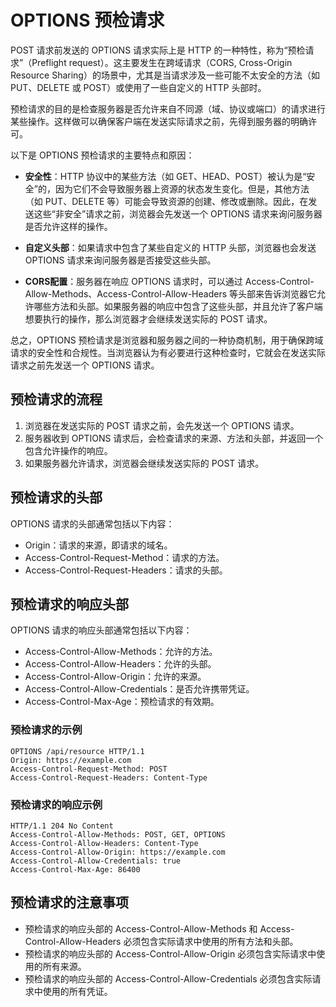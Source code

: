 # OPTIONS 预检请求

POST 请求前发送的 OPTIONS 请求实际上是 HTTP 的一种特性，称为“预检请求”（Preflight request）。这主要发生在跨域请求（CORS, Cross-Origin Resource Sharing）的场景中，尤其是当请求涉及一些可能不太安全的方法（如 PUT、DELETE 或 POST）或使用了一些自定义的 HTTP 头部时。

预检请求的目的是检查服务器是否允许来自不同源（域、协议或端口）的请求进行某些操作。这样做可以确保客户端在发送实际请求之前，先得到服务器的明确许可。

以下是 OPTIONS 预检请求的主要特点和原因：

- **安全性**：HTTP 协议中的某些方法（如 GET、HEAD、POST）被认为是“安全”的，因为它们不会导致服务器上资源的状态发生变化。但是，其他方法（如 PUT、DELETE 等）可能会导致资源的创建、修改或删除。因此，在发送这些“非安全”请求之前，浏览器会先发送一个 OPTIONS 请求来询问服务器是否允许这样的操作。

- **自定义头部**：如果请求中包含了某些自定义的 HTTP 头部，浏览器也会发送 OPTIONS 请求来询问服务器是否接受这些头部。

- **CORS配置**：服务器在响应 OPTIONS 请求时，可以通过 Access-Control-Allow-Methods、Access-Control-Allow-Headers 等头部来告诉浏览器它允许哪些方法和头部。如果服务器的响应中包含了这些头部，并且允许了客户端想要执行的操作，那么浏览器才会继续发送实际的 POST 请求。

总之，OPTIONS 预检请求是浏览器和服务器之间的一种协商机制，用于确保跨域请求的安全性和合规性。当浏览器认为有必要进行这种检查时，它就会在发送实际请求之前先发送一个 OPTIONS 请求。

## 预检请求的流程

1. 浏览器在发送实际的 POST 请求之前，会先发送一个 OPTIONS 请求。
2. 服务器收到 OPTIONS 请求后，会检查请求的来源、方法和头部，并返回一个包含允许操作的响应。
3. 如果服务器允许请求，浏览器会继续发送实际的 POST 请求。

## 预检请求的头部

OPTIONS 请求的头部通常包括以下内容：

- Origin：请求的来源，即请求的域名。
- Access-Control-Request-Method：请求的方法。
- Access-Control-Request-Headers：请求的头部。

## 预检请求的响应头部

OPTIONS 请求的响应头部通常包括以下内容：

- Access-Control-Allow-Methods：允许的方法。
- Access-Control-Allow-Headers：允许的头部。
- Access-Control-Allow-Origin：允许的来源。
- Access-Control-Allow-Credentials：是否允许携带凭证。
- Access-Control-Max-Age：预检请求的有效期。

### 预检请求的示例

```http
OPTIONS /api/resource HTTP/1.1  
Origin: https://example.com
Access-Control-Request-Method: POST
Access-Control-Request-Headers: Content-Type
```

### 预检请求的响应示例

```http
HTTP/1.1 204 No Content
Access-Control-Allow-Methods: POST, GET, OPTIONS
Access-Control-Allow-Headers: Content-Type
Access-Control-Allow-Origin: https://example.com
Access-Control-Allow-Credentials: true
Access-Control-Max-Age: 86400
```

## 预检请求的注意事项

- 预检请求的响应头部的 Access-Control-Allow-Methods 和 Access-Control-Allow-Headers 必须包含实际请求中使用的所有方法和头部。
- 预检请求的响应头部的 Access-Control-Allow-Origin 必须包含实际请求中使用的所有来源。
- 预检请求的响应头部的 Access-Control-Allow-Credentials 必须包含实际请求中使用的所有凭证。

